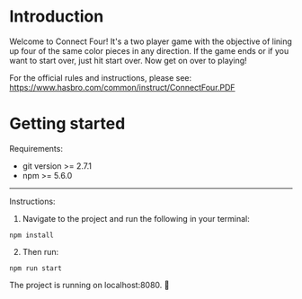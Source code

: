 # Introduction
Welcome to Connect Four! It's a two player game with the objective of lining up four of the same color pieces in any direction. If the game ends or if you want to start over, just hit start over. Now get on over to playing!

For the official rules and instructions, please see: https://www.hasbro.com/common/instruct/ConnectFour.PDF

# Getting started

Requirements:

- git version >= 2.7.1
- npm >= 5.6.0

---

Instructions:

1. Navigate to the project and run the following in your terminal:

  `npm install`

2. Then run:

  `npm run start`

  The project is running on localhost:8080. :raised_hands: